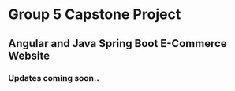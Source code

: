 # Group 5 Capstone Project
## Angular and Java Spring Boot E-Commerce Website

### Updates coming soon..

